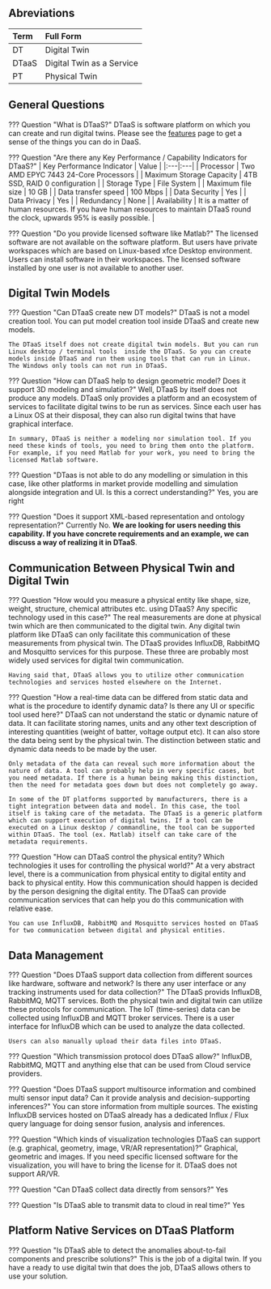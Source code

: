
## Abreviations

| Term | Full Form |
|:---|:---|
| DT | Digital Twin |
| DTaaS | Digital Twin as a Service |
| PT | Physical Twin |

## General Questions

??? Question "What is DTaaS?"
    DTaaS is software platform on which you can create and run digital twins.
    Please see the [features](user/features.md) page
    to get a sense of the things you can do in DaaS.


??? Question "Are there any Key Performance / Capability Indicators for DTaaS?"
    | Key Performance Indicator | Value |
    |:---|:---|
    | Processor | Two AMD EPYC 7443 24-Core Processors |
    | Maximum Storage Capacity | 4TB SSD, RAID 0 configuration |
    | Storage Type | File System |
    | Maximum file size | 10 GB |
    | Data transfer speed | 100 Mbps |
    | Data Security | Yes |
    | Data Privacy | Yes |
    | Redundancy | None |
    | Availability | It is a matter of human resources. If you have human resources to maintain DTaaS round the clock, upwards 95% is easily possible. |


??? Question "Do you provide licensed software like Matlab?"
    The licensed software are not available on the software platform.
    But users have private workspaces which are based
    on Linux-based xfce Desktop environment.
    Users can install software in their workspaces. The licensed software
    installed by one user is not available to another user.


## Digital Twin Models

??? Question "Can DTaaS create new DT models?"
    DTaaS is not a model creation  tool. You can put model creation tool inside DTaaS and create new models.

    The DTaaS itself does not create digital twin models. But you can run Linux desktop / terminal tools  inside the DTaaS. So you can create models inside DTaaS and run them using tools that can run in Linux. The Windows only tools can not run in DTaaS.


??? Question "How can DTaaS help to design geometric model? Does it support 3D modeling and simulation?"
    Well, DTaaS by itself does not produce any models. DTaaS only provides a platform and an ecosystem of services to facilitate digital twins to be run as services. Since each user has a Linux OS at their disposal, they can also run digital twins that have graphical interface.

    In summary, DTaaS is neither a modeling nor simulation tool. If you need these kinds of tools, you need to bring them onto the platform. For example, if you need Matlab for your work, you need to bring the licensed Matlab software. 


??? Question "DTaas is not able to do any modelling or simulation in this case, like other platforms in market provide modelling and simulation alongside integration and UI. Is this a correct understanding?"
    Yes, you are right


??? Question "Does it support XML-based representation and ontology representation?"
    Currently No. **We are looking for users needing this capability. If you have concrete requirements and an example, we can discuss a way of realizing it in DTaaS**. 


## Communication Between Physical Twin and Digital Twin

??? Question "How would you measure a physical entity like shape, size, weight, structure, chemical attributes etc. using DTaaS? Any specific technology used in this case?"
    The real measurements are done at physical twin which are then communicated to the digital twin. Any digital twin platform like DTaaS can only facilitate this communication of these measurements from physical twin. The DTaaS provides InfluxDB, RabbitMQ and Mosquitto services for this purpose. These three are probably most widely used services for digital twin communication. 

    Having said that, DTaaS allows you to utilize other communication technologies and services hosted elsewhere on the Internet.

??? Question "How a real-time data can be differed from static data and what is the procedure to identify dynamic data? Is there any UI or specific tool used here?"
    DTaaS can not understand the static or dynamic nature of data. It can facilitate storing names, units and any other text description of interesting quantities (weight of batter, voltage output etc). It can also store the data being sent by the physical twin. The distinction between static and dynamic data needs to be made by the user.

    Only metadata of the data can reveal such more information about the nature of data. A tool can probably help in very specific cases, but you need metadata. If there is a human being making this distinction, then the need for metadata goes down but does not completely go away.

    In some of the DT platforms supported by manufacturers, there is a tight integration between data and model. In this case, the tool itself is taking care of the metadata. The DTaaS is a generic platform which can support execution of digital twins. If a tool can be executed on a Linux desktop / commandline, the tool can be supported within DTaaS. The tool (ex. Matlab) itself can take care of the metadata requirements.


??? Question "How can DTaaS control the physical entity? Which technologies it uses for controlling the physical world?"
    At a very abstract level, there is a communication from physical entity to digital entity and back to physical entity. How this communication should happen is decided by the person designing the digital entity. The DTaaS can provide communication services that can help you do this communication with relative ease. 

    You can use InfluxDB, RabbitMQ and Mosquitto services hosted on DTaaS for two communication between digital and physical entities.



## Data Management

??? Question "Does DTaaS support data collection from different sources like hardware, software and network? Is there any user interface or any tracking instruments used for data collection?"
    The DTaaS provids InfluxDB, RabbitMQ, MQTT  services. Both the physical twin and digital twin can utilize these protocols for communication. The IoT (time-series) data can be collected using InfluxDB and MQTT broker services. There is a user interface for InfluxDB which can be used to analyze the data collected.

    Users can also manually upload their data files into DTaaS.


??? Question "Which transmission protocol does DTaaS allow?"
    InfluxDB, RabbitMQ, MQTT and anything else that can be used from Cloud service providers.


??? Question "Does DTaaS support multisource information and combined multi sensor input data? Can it provide analysis and decision-supporting inferences?"
    You can store information from multiple sources. The existing InfluxDB services hosted on DTaaS already has a dedicated Influx / Flux query language for doing sensor fusion, analysis and inferences.


??? Question "Which kinds of visualization technologies DTaaS can support (e.g. graphical, geometry, image, VR/AR representation)?"
    Graphical, geometric and images. If you need specific licensed software for the visualization, you will have to bring the license for it. DTaaS does not support AR/VR.

??? Question "Can DTaaS collect data directly from sensors?"
    Yes

??? Question "Is DTaaS able to transmit data to cloud in real time?"
    Yes

    
## Platform Native Services on DTaaS Platform

??? Question "Is DTaaS able to detect the anomalies about-to-fail components and prescribe solutions?"
    This is the job of a digital twin. If you have a ready to use digital twin that does the job, DTaaS allows others to use your solution.